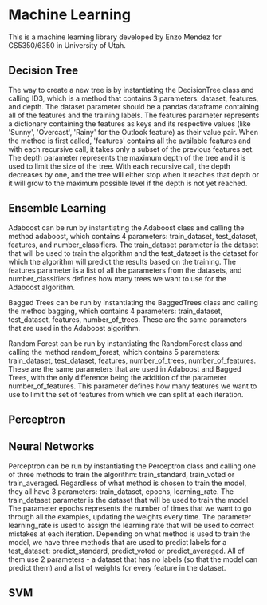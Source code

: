 # Machine Learning
This is a machine learning library developed by Enzo Mendez for CS5350/6350 in University of Utah.


## Decision Tree
The way to create a new tree is by instantiating the DecisionTree class and calling ID3, which is a method that contains 3 parameters: dataset, features, and depth. The dataset parameter should be a pandas dataframe containing all of the features and the training labels. The features parameter represents a dictionary containing the features as keys and its respective values (like 'Sunny', 'Overcast', 'Rainy' for the Outlook feature) as their value pair. When the method is first called, 'features' contains all the available features and with each recursive call, it takes only a subset of the previous features set. The depth parameter represents the maximum depth of the tree and it is used to limit the size of the tree. With each recursive call, the depth decreases by one, and the tree will either stop when it reaches that depth or it will grow to the maximum possible level if the depth is not yet reached.

## Ensemble Learning
Adaboost can be run by instantiating the Adaboost class and calling the method adaboost, which contains 4 parameters: train_dataset, test_dataset, features, and number_classifiers. The train_dataset parameter is the dataset that will be used to train the algorithm and the test_dataset is the dataset for which the algorithm will predict the results based on the training. The features parameter is a list of all the parameters from the datasets, and number_classifiers defines how many trees we want to use for the Adaboost algorithm.

Bagged Trees can be run by instantiating the BaggedTrees class and calling the method bagging, which contains 4 parameters: train_dataset, test_dataset, features, number_of_trees. These are the same parameters that are used in the Adaboost algorithm.

Random Forest can be run by instantiating the RandomForest class and calling the method random_forest, which contains 5 parameters: train_dataset, test_dataset, features, number_of_trees, number_of_features. These are the same parameters that are used in Adaboost and Bagged Trees, with the only difference being the addition of the parameter number_of_features. This parameter defines how many features we want to use to limit the set of features from which we can split at each iteration.

## Perceptron

## Neural Networks
Perceptron can be run by instantiating the Perceptron class and calling one of three methods to train the algorithm: train_standard, train_voted or train_averaged. Regardless of what method is chosen to train the model, they all have 3 parameters: train_dataset, epochs, learning_rate. The train_dataset parameter is the dataset that will be used to train the model. The parameter epochs represents the number of times that we want to go through all the examples, updating the weights every time. The parameter learning_rate is used to assign the learning rate that will be used to correct mistakes at each iteration. Depending on what method is used to train the model, we have three methods that are used to predict labels for a test_dataset: predict_standard, predict_voted or predict_averaged. All of them use 2 parameters - a dataset that has no labels (so that the model can predict them) and a list of weights for every feature in the dataset.

## SVM
